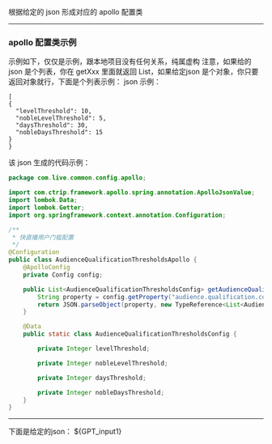 根据给定的 json 形成对应的 apollo 配置类

-----

### apollo 配置类示例
示例如下，仅仅是示例，跟本地项目没有任何关系，纯属虚构
注意，如果给的 json 是个列表，你在 getXxx 里面就返回 List<T>，如果给定json 是个对象，你只要返回对象就行，下面是个列表示例：
json 示例：
```
[
{
  "levelThreshold": 10,
  "nobleLevelThreshold": 5,
  "daysThreshold": 30,
  "nobleDaysThreshold": 15
}
}
```

该 json 生成的代码示例：
```java
package com.live.common.config.apollo;

import com.ctrip.framework.apollo.spring.annotation.ApolloJsonValue;
import lombok.Data;
import lombok.Getter;
import org.springframework.context.annotation.Configuration;

/**
 * 快直播用户门槛配置
 */
@Configuration
public class AudienceQualificationThresholdsApollo {
    @ApolloConfig
    private Config config;

    public List<AudienceQualificationThresholdsConfig> getAudienceQualificationConfig() {
        String property = config.getProperty("audience.qualification.config", "[]");
        return JSON.parseObject(property, new TypeReference<List<AudienceQualificationThresholdsConfig>>() {});
    }

    @Data
    public static class AudienceQualificationThresholdsConfig {

        private Integer levelThreshold;

        private Integer nobleLevelThreshold;

        private Integer daysThreshold;

        private Integer nobleDaysThreshold;
    }
}
```



-----
下面是给定的json：
${GPT_input1}
